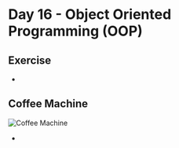 # Day 16 - Object Oriented Programming (OOP)

## Exercise

- 


## Coffee Machine

![Coffee Machine](016_day16.gif)

- 
